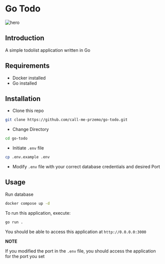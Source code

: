 # Go Todo

![hero](https://res.cloudinary.com/ichtrojan/image/upload/v1574958373/Screenshot_2019-11-28_at_17.22.25_gyegdr.png)

## Introduction

A simple todolist application written in Go

## Requirements

- Docker installed
- Go installed

## Installation

- Clone this repo

```bash
git clone https://github.com/call-me-przemo/go-todo.git
```

- Change Directory

```bash
cd go-todo
```

- Initiate `.env` file

```bash
cp .env.example .env
```

- Modify `.env` file with your correct database credentials and desired Port

## Usage

Run database

```bash
docker compose up -d
```

To run this application, execute:

```bash
go run .
```

You should be able to access this application at `http://0.0.0.0:3000`

**NOTE**

If you modified the port in the `.env` file, you should access the application for the port you set
